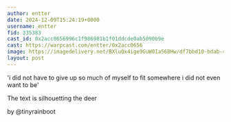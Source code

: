 ```yaml
---
author: entter
date: 2024-12-09T15:24:19+0000
username: entter
fid: 335383
cast_id: 0x2acc0656996c1f986981b1f01ddcde0ab5090b9e
cast: https://warpcast.com/entter/0x2acc0656
image: https://imagedelivery.net/BXluQx4ige9GuW0Ia56BHw/df7bbd10-bdab-4210-70c9-7cfaea764f00/original
layout: post
---
```

'i did not have to give up so much of myself to fit somewhere i did not even want to be'   
  
The text is silhouetting the deer  
  
by @tinyrainboot  

<img src='https://imagedelivery.net/BXluQx4ige9GuW0Ia56BHw/df7bbd10-bdab-4210-70c9-7cfaea764f00/original' alt='' referrerpolicy='no-referrer'/>